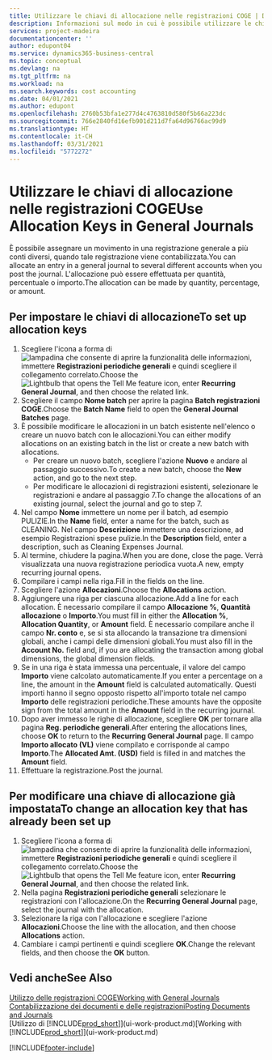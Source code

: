 ```yaml
---
title: Utilizzare le chiavi di allocazione nelle registrazioni COGE | Documenti Microsoft
description: Informazioni sul modo in cui è possibile utilizzare le chiavi di allocazione nelle registrazioni.
services: project-madeira
documentationcenter: ''
author: edupont04
ms.service: dynamics365-business-central
ms.topic: conceptual
ms.devlang: na
ms.tgt_pltfrm: na
ms.workload: na
ms.search.keywords: cost accounting
ms.date: 04/01/2021
ms.author: edupont
ms.openlocfilehash: 2760b53bfa1e277d4c4763810d580f5b66a223dc
ms.sourcegitcommit: 766e2840fd16efb901d211d7fa64d96766ac99d9
ms.translationtype: HT
ms.contentlocale: it-CH
ms.lasthandoff: 03/31/2021
ms.locfileid: "5772272"
---
```

# <a name="use-allocation-keys-in-general-journals"></a><span data-ttu-id="18bc9-103">Utilizzare le chiavi di allocazione nelle registrazioni COGE</span><span class="sxs-lookup"><span data-stu-id="18bc9-103">Use Allocation Keys in General Journals</span></span>
<span data-ttu-id="18bc9-104">È possibile assegnare un movimento in una registrazione generale a più conti diversi, quando tale registrazione viene contabilizzata.</span><span class="sxs-lookup"><span data-stu-id="18bc9-104">You can allocate an entry in a general journal to several different accounts when you post the journal.</span></span> <span data-ttu-id="18bc9-105">L'allocazione può essere effettuata per quantità, percentuale o importo.</span><span class="sxs-lookup"><span data-stu-id="18bc9-105">The allocation can be made by quantity, percentage, or amount.</span></span>

## <a name="to-set-up-allocation-keys"></a><span data-ttu-id="18bc9-106">Per impostare le chiavi di allocazione</span><span class="sxs-lookup"><span data-stu-id="18bc9-106">To set up allocation keys</span></span>
1. <span data-ttu-id="18bc9-107">Scegliere l'icona a forma di ![lampadina che consente di aprire la funzionalità delle informazioni](media/ui-search/search_small.png "Informazioni sull'operazione che si desidera eseguire"), immettere **Registrazioni periodiche generali** e quindi scegliere il collegamento correlato.</span><span class="sxs-lookup"><span data-stu-id="18bc9-107">Choose the ![Lightbulb that opens the Tell Me feature](media/ui-search/search_small.png "Tell me what you want to do") icon, enter **Recurring General Journal**, and then choose the related link.</span></span>
2. <span data-ttu-id="18bc9-108">Scegliere il campo **Nome batch** per aprire la pagina **Batch registrazioni COGE**.</span><span class="sxs-lookup"><span data-stu-id="18bc9-108">Choose the **Batch Name** field to open the **General Journal Batches** page.</span></span>
3. <span data-ttu-id="18bc9-109">È possibile modificare le allocazioni in un batch esistente nell'elenco o creare un nuovo batch con le allocazioni.</span><span class="sxs-lookup"><span data-stu-id="18bc9-109">You can either modify allocations on an existing batch in the list or create a new batch with allocations.</span></span>
   * <span data-ttu-id="18bc9-110">Per creare un nuovo batch, scegliere l'azione **Nuovo** e andare al passaggio successivo.</span><span class="sxs-lookup"><span data-stu-id="18bc9-110">To create a new batch, choose the **New** action, and go to the next step.</span></span>
   * <span data-ttu-id="18bc9-111">Per modificare le allocazioni di registrazioni esistenti, selezionare le registrazioni e andare al passaggio 7.</span><span class="sxs-lookup"><span data-stu-id="18bc9-111">To change the allocations of an existing journal, select the journal and go to step 7.</span></span>    
4. <span data-ttu-id="18bc9-112">Nel campo **Nome** immettere un nome per il batch, ad esempio PULIZIE.</span><span class="sxs-lookup"><span data-stu-id="18bc9-112">In the **Name** field, enter a name for the batch, such as CLEANING.</span></span> <span data-ttu-id="18bc9-113">Nel campo **Descrizione** immettere una descrizione, ad esempio Registrazioni spese pulizie.</span><span class="sxs-lookup"><span data-stu-id="18bc9-113">In the **Description** field, enter a description, such as Cleaning Expenses Journal.</span></span>
5. <span data-ttu-id="18bc9-114">Al termine, chiudere la pagina.</span><span class="sxs-lookup"><span data-stu-id="18bc9-114">When you are done, close the page.</span></span> <span data-ttu-id="18bc9-115">Verrà visualizzata una nuova registrazione periodica vuota.</span><span class="sxs-lookup"><span data-stu-id="18bc9-115">A new, empty recurring journal opens.</span></span>
6. <span data-ttu-id="18bc9-116">Compilare i campi nella riga.</span><span class="sxs-lookup"><span data-stu-id="18bc9-116">Fill in the fields on the line.</span></span>
7. <span data-ttu-id="18bc9-117">Scegliere l'azione **Allocazioni**.</span><span class="sxs-lookup"><span data-stu-id="18bc9-117">Choose the **Allocations** action.</span></span>
8. <span data-ttu-id="18bc9-118">Aggiungere una riga per ciascuna allocazione.</span><span class="sxs-lookup"><span data-stu-id="18bc9-118">Add a line for each allocation.</span></span> <span data-ttu-id="18bc9-119">È necessario compilare il campo **Allocazione %**, **Quantità allocazione** o **Importo**.</span><span class="sxs-lookup"><span data-stu-id="18bc9-119">You must fill in either the **Allocation %**, **Allocation Quantity**, or **Amount** field.</span></span> <span data-ttu-id="18bc9-120">È necessario compilare anche il campo **Nr. conto** e, se si sta allocando la transazione tra dimensioni globali, anche i campi delle dimensioni globali.</span><span class="sxs-lookup"><span data-stu-id="18bc9-120">You must also fill in the **Account No.** field and, if you are allocating the transaction among global dimensions, the global dimension fields.</span></span>
9. <span data-ttu-id="18bc9-121">Se in una riga è stata immessa una percentuale, il valore del campo **Importo** viene calcolato automaticamente.</span><span class="sxs-lookup"><span data-stu-id="18bc9-121">If you enter a percentage on a line, the amount in the **Amount** field is calculated automatically.</span></span> <span data-ttu-id="18bc9-122">Questi importi hanno il segno opposto rispetto all'importo totale nel campo **Importo** delle registrazioni periodiche.</span><span class="sxs-lookup"><span data-stu-id="18bc9-122">These amounts have the opposite sign from the total amount in the **Amount** field in the recurring journal.</span></span>
10. <span data-ttu-id="18bc9-123">Dopo aver immesso le righe di allocazione, scegliere **OK** per tornare alla pagina **Reg. periodiche generali**.</span><span class="sxs-lookup"><span data-stu-id="18bc9-123">After entering the allocations lines, choose **OK** to return to the **Recurring General Journal** page.</span></span> <span data-ttu-id="18bc9-124">Il campo **Importo allocato (VL)** viene compilato e corrisponde al campo **Importo**.</span><span class="sxs-lookup"><span data-stu-id="18bc9-124">The **Allocated Amt. (USD)** field is filled in and matches the **Amount** field.</span></span>
11. <span data-ttu-id="18bc9-125">Effettuare la registrazione.</span><span class="sxs-lookup"><span data-stu-id="18bc9-125">Post the journal.</span></span>

## <a name="to-change-an-allocation-key-that-has-already-been-set-up"></a><span data-ttu-id="18bc9-126">Per modificare una chiave di allocazione già impostata</span><span class="sxs-lookup"><span data-stu-id="18bc9-126">To change an allocation key that has already been set up</span></span>
1. <span data-ttu-id="18bc9-127">Scegliere l'icona a forma di ![lampadina che consente di aprire la funzionalità delle informazioni](media/ui-search/search_small.png "Informazioni sull'operazione che si desidera eseguire"), immettere **Registrazioni periodiche generali** e quindi scegliere il collegamento correlato.</span><span class="sxs-lookup"><span data-stu-id="18bc9-127">Choose the ![Lightbulb that opens the Tell Me feature](media/ui-search/search_small.png "Tell me what you want to do") icon, enter **Recurring General Journal**, and then choose the related link.</span></span>
2. <span data-ttu-id="18bc9-128">Nella pagina **Registrazioni periodiche generali** selezionare le registrazioni con l'allocazione.</span><span class="sxs-lookup"><span data-stu-id="18bc9-128">On the **Recurring General Journal** page, select the journal with the allocation.</span></span>
3. <span data-ttu-id="18bc9-129">Selezionare la riga con l'allocazione e scegliere l'azione **Allocazioni**.</span><span class="sxs-lookup"><span data-stu-id="18bc9-129">Choose the line with the allocation, and then choose **Allocations** action.</span></span>
4. <span data-ttu-id="18bc9-130">Cambiare i campi pertinenti e quindi scegliere **OK**.</span><span class="sxs-lookup"><span data-stu-id="18bc9-130">Change the relevant fields, and then choose the **OK** button.</span></span>

## <a name="see-also"></a><span data-ttu-id="18bc9-131">Vedi anche</span><span class="sxs-lookup"><span data-stu-id="18bc9-131">See Also</span></span>
[<span data-ttu-id="18bc9-132">Utilizzo delle registrazioni COGE</span><span class="sxs-lookup"><span data-stu-id="18bc9-132">Working with General Journals</span></span>](ui-work-general-journals.md)  
[<span data-ttu-id="18bc9-133">Contabilizzazione dei documenti e delle registrazioni</span><span class="sxs-lookup"><span data-stu-id="18bc9-133">Posting Documents and Journals</span></span>](ui-post-documents-journals.md)  
<span data-ttu-id="18bc9-134">[Utilizzo di [!INCLUDE[prod_short](includes/prod_short.md)]](ui-work-product.md)</span><span class="sxs-lookup"><span data-stu-id="18bc9-134">[Working with [!INCLUDE[prod_short](includes/prod_short.md)]](ui-work-product.md)</span></span>


[!INCLUDE[footer-include](includes/footer-banner.md)]